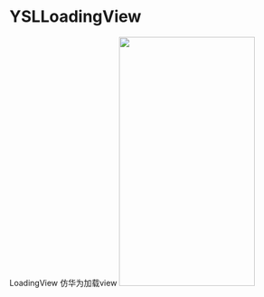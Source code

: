 # YSLLoadingView
LoadingView
仿华为加载view
<img src="https://github.com/whathegithub/YSLLoadingView/blob/master/loadview.gif" width=240 height=440 />
